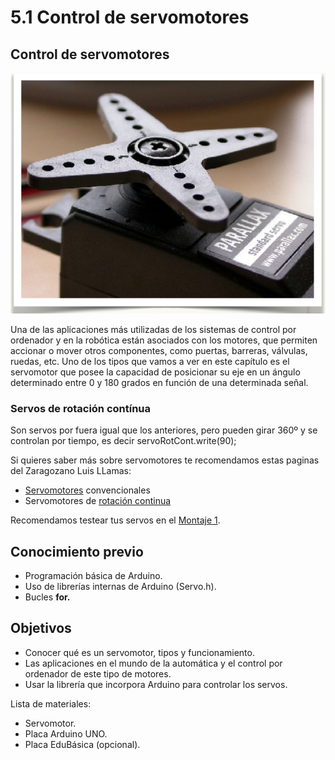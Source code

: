 # 5.1 Control de servomotores

## Control de servomotores

![](../../.gitbook/assets/captura_de_pantalla_2015-04-02_a_las_8.32.53.png)

Una de las aplicaciones más utilizadas de los sistemas de control por ordenador y en la robótica están asociados con los motores, que permiten accionar o mover otros componentes, como puertas, barreras, válvulas, ruedas, etc. Uno de los tipos que vamos a ver en este capítulo es el servomotor que posee la capacidad de posicionar su eje en un ángulo determinado entre 0 y 180 grados en función de una determinada señal.

### Servos de rotación contínua

Son servos por fuera igual que los anteriores, pero pueden girar 360º y se controlan por tiempo, es decir servoRotCont.write\(90\);

Si quieres saber más sobre servomotores te recomendamos estas paginas del Zaragozano Luis LLamas:

* [Servomotores](https://www.luisllamas.es/controlar-un-servo-con-arduino/) convencionales
* Servomotores de [rotación continua](https://www.luisllamas.es/controlar-un-servo-de-rotacion-continua-con-arduino/)

Recomendamos testear tus servos en el [Montaje 1](https://github.com/deleyva/programa-arduino-mediante-codigo/tree/a407da71017a2f6edc4a9de5f70319276906de88/montaje_1_testea_tu_servo.html).

## Conocimiento previo

* Programación básica de Arduino.
* Uso de librerías internas de Arduino \(Servo.h\).
* Bucles **for.**

## Objetivos

* Conocer qué es un servomotor, tipos y funcionamiento.
* Las aplicaciones en el mundo de la automática y el control por ordenador de este tipo de motores.
* Usar la librería que incorpora Arduino para controlar los servos.

Lista de materiales:

* Servomotor.
* Placa Arduino UNO.
* Placa EduBásica \(opcional\).


